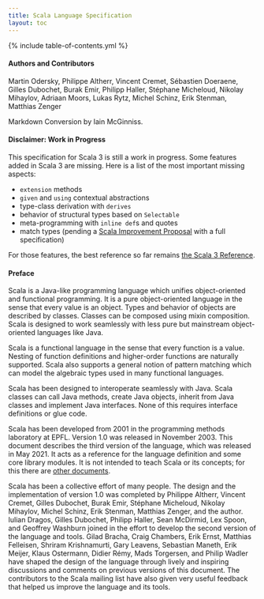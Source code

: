 ```yaml
---
title: Scala Language Specification
layout: toc
---
```


{% include table-of-contents.yml %}

#### Authors and Contributors

Martin Odersky, Philippe Altherr, Vincent Cremet, Sébastien Doeraene, Gilles Dubochet, Burak Emir, Philipp Haller, Stéphane Micheloud, Nikolay Mihaylov, Adriaan Moors, Lukas Rytz, Michel Schinz, Erik Stenman, Matthias Zenger

Markdown Conversion by Iain McGinniss.

#### Disclaimer: Work in Progress

This specification for Scala 3 is still a work in progress.
Some features added in Scala 3 are missing.
Here is a list of the most important missing aspects:

* `extension` methods
* `given` and `using` contextual abstractions
* type-class derivation with `derives`
* behavior of structural types based on `Selectable`
* meta-programming with `inline def`s and quotes
* match types (pending a [Scala Improvement Proposal](https://github.com/scala/improvement-proposals/pull/65) with a full specification)

For those features, the best reference so far remains [the Scala 3 Reference](https://docs.scala-lang.org/scala3/reference/).

#### Preface

Scala is a Java-like programming language which unifies
object-oriented and functional programming.  It is a pure
object-oriented language in the sense that every value is an
object. Types and behavior of objects are described by
classes. Classes can be composed using mixin composition.  Scala is
designed to work seamlessly with less pure but mainstream
object-oriented languages like Java.

Scala is a functional language in the sense that every function is a
value. Nesting of function definitions and higher-order functions are
naturally supported. Scala also supports a general notion of pattern
matching which can model the algebraic types used in many functional
languages.

Scala has been designed to interoperate seamlessly with Java.
Scala classes can call Java methods, create Java objects, inherit from Java
classes and implement Java interfaces. None of this requires interface
definitions or glue code.

Scala has been developed from 2001 in the programming methods laboratory at EPFL.
Version 1.0 was released in November 2003.
This document describes the third version of the language, which was released in May 2021.
It acts as a reference for the language definition and some core library modules.
It is not intended to teach Scala or its concepts; for this there are [other documents](https://docs.scala-lang.org/).

Scala has been a collective effort of many people. The design and the
implementation of version 1.0 was completed by Philippe Altherr,
Vincent Cremet, Gilles Dubochet, Burak Emir, Stéphane Micheloud,
Nikolay Mihaylov, Michel Schinz, Erik Stenman, Matthias Zenger, and
the author. Iulian Dragos, Gilles Dubochet, Philipp Haller, Sean
McDirmid, Lex Spoon, and Geoffrey Washburn joined in the effort to
develop the second version of the language and tools.  Gilad Bracha,
Craig Chambers, Erik Ernst, Matthias Felleisen, Shriram Krishnamurti,
Gary Leavens, Sebastian Maneth, Erik Meijer, Klaus Ostermann, Didier
Rémy, Mads Torgersen, and Philip Wadler have shaped the design of
the language through lively and inspiring discussions and comments on
previous versions of this document.  The contributors to the Scala
mailing list have also given very useful feedback that helped us
improve the language and its tools.
